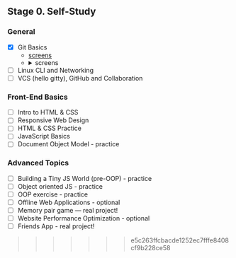## Stage 0. Self-Study
### General
- [x] Git Basics
  - [screens](./img/stage0/git.png)
  - <details>
        <summary>screens</summary>
        <img src="./img/stage0/git.png">        
        <img src="./img/stage0/git2.png">
    </details>
- [ ] Linux CLI and Networking
- [ ] VCS (hello gitty), GitHub and Collaboration
### Front-End Basics
- [ ] Intro to HTML & CSS
- [ ] Responsive Web Design
- [ ] HTML & CSS Practice
- [ ] JavaScript Basics
- [ ] Document Object Model - practice
### Advanced Topics
- [ ] Building a Tiny JS World (pre-OOP) - practice
- [ ] Object oriented JS - practice
- [ ] OOP exercise - practice
- [ ] Offline Web Applications - optional
- [ ] Memory pair game — real project!
- [ ] Website Performance Optimization - optional
- [ ] Friends App - real project!
>>>>>>> e5c263ffcbacde1252ec7fffe8408cf9b228ce58
